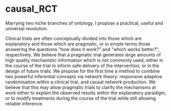 # causal_RCT
Marrying two niche branches of ontology, I propose a practical, useful and universal revolution.

Clinical trials are often conceptually divided into those which are explanatory and those which are pragmatic, or in simple terms those answering the questions "how does it work?" and "which works better?", respectively. We believe that a pragmatic trial generates large amounts of high quality mechanistic information which is not commonly used, either in the course of the trial to inform safe delivery of the intervention, or in the design of future trials. We propose for the first time a method to combine two powerful inferential concepts via network theory: responsive adaptive randomisation within a clinical trial, and causal network production. We believe that this may allow pragmatic trials to clarify the mechanisms at work either to explain the observed results within the explanatory paradigm, or to modify treatments during the course of the trial while still allowing reliable inference. 
